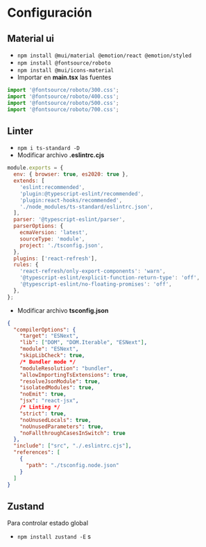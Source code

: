 # Configuración

## Material ui
- `npm install @mui/material @emotion/react @emotion/styled`
- `npm install @fontsource/roboto`
- `npm install @mui/icons-material`
- Importar en **main.tsx** las fuentes
```javascript
import '@fontsource/roboto/300.css';
import '@fontsource/roboto/400.css';
import '@fontsource/roboto/500.css';
import '@fontsource/roboto/700.css';

```

## Linter
- `npm i ts-standard -D`
- Modificar archivo **.eslintrc.cjs**
```cjs
module.exports = {
  env: { browser: true, es2020: true },
  extends: [
    'eslint:recommended',
    'plugin:@typescript-eslint/recommended',
    'plugin:react-hooks/recommended',
    './node_modules/ts-standard/eslintrc.json',
  ],
  parser: '@typescript-eslint/parser',
  parserOptions: {
    ecmaVersion: 'latest',
    sourceType: 'module',
    project: './tsconfig.json',
  },
  plugins: ['react-refresh'],
  rules: {
    'react-refresh/only-export-components': 'warn',
    '@typescript-eslint/explicit-function-return-type': 'off',
    '@typescript-eslint/no-floating-promises': 'off',
  },
};
```
- Modificar archivo **tsconfig.json**
```json
{
  "compilerOptions": {
    "target": "ESNext",
    "lib": ["DOM", "DOM.Iterable", "ESNext"],
    "module": "ESNext",
    "skipLibCheck": true,
    /* Bundler mode */
    "moduleResolution": "bundler",
    "allowImportingTsExtensions": true,
    "resolveJsonModule": true,
    "isolatedModules": true,
    "noEmit": true,
    "jsx": "react-jsx",
    /* Linting */
    "strict": true,
    "noUnusedLocals": true,
    "noUnusedParameters": true,
    "noFallthroughCasesInSwitch": true
  },
  "include": ["src", "./.eslintrc.cjs"],
  "references": [
    {
      "path": "./tsconfig.node.json"
    }
  ]
}
```

## Zustand
Para controlar estado global
- `npm install zustand -E`
s
